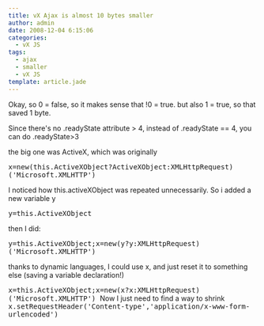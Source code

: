 ```yaml
---
title: vX Ajax is almost 10 bytes smaller
author: admin
date: 2008-12-04 6:15:06
categories:
  - vX JS
tags: 
  - ajax
  - smaller
  - vX JS
template: article.jade
---
```


Okay, so 0 = false, so it makes sense that !0 = true. but also 1 = true, so that saved 1 byte.

Since there's no .readyState attribute &gt; 4, instead of .readyState == 4, you can do .readyState&gt;3

the big one was ActiveX, which was originally

<tt>x=new(</tt><tt>this.ActiveXObject</tt><tt>?</tt><tt>ActiveXObject</tt><tt>:XMLHttpRequest)('Microsoft.XMLHTTP')</tt>

I noticed how this.activeXObject was repeated unnecessarily. So i added a new variable y

<tt>y=this.ActiveXObject</tt>

then I did:

<tt>y=this.ActiveXObject;x=new(y?y:XMLHttpRequest)('Microsoft.XMLHTTP')</tt>

thanks to dynamic languages, I could use x, and just reset it to something else (saving a variable declaration!)

<tt>x=this.ActiveXObject;x=new(x?x:XMLHttpRequest)('Microsoft.XMLHTTP')
</tt>
Now I just need to find a way to shrink <tt>x.setRequestHeader('Content-type','application/x-www-form-urlencoded')</tt>
